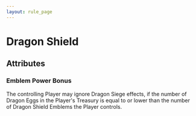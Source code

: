 ```yaml
---
layout: rule_page
---
```


# Dragon Shield

## Attributes

### Emblem Power Bonus

The controlling Player may ignore Dragon Siege effects, if the number of Dragon Eggs in the Player's Treasury is equal to or lower than the number of Dragon Shield Emblems the Player controls.
